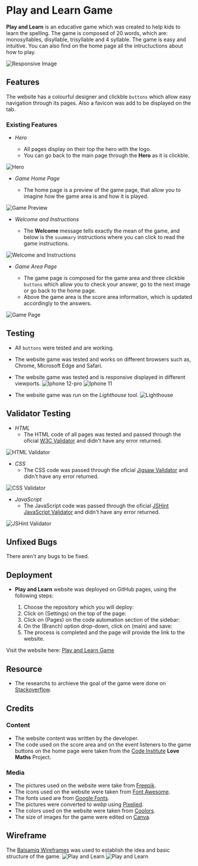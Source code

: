 # Play and Learn Game

**Play and Learn** is an educative game which was created to help kids to learn the spelling. 
The game is composed of 20 words, which are: monosyllables, disyllable, trisyllable and 4 syllable.
The game is easy and intuitive. You can also find on the home page all the intructuctions about how to play.

![Responsive Image]()

## Features

The website has a colourful designer and clickble ``buttons`` which allow easy navigation through its pages. Also a favicon was add to be displayed on the tab.

### Existing Features

- _Hero_
  
  - All pages display on their top the hero with the logo.
  - You can go back to the main page through the **Hero** as it is clickble.

![Hero]()

- _Game Home Page_
  
  - The home page is a preview of the game page, that allow you to imagine how the game area is and how it is played.
  
![Game Preview]()
  
- _Welcome and Instructions_

  - The **Welcome** message tells exactly the mean of the game, and below is the ``suummary`` instructions where you can click to read the game instructions.
  
![Welcome and Instructions]()
  
- _Game Area Page_

  - The game page is composed for the game area and three clickble ``buttons`` which allow you to check your answer, go to the next image or go back to the home page.
  - Above the game area is the score area information, which is updated accordingly to the answers.
  
![Game Page]()
  
## Testing

- All ``buttons`` were tested and are working.
- The website game was tested and works on different browsers such as, Chrome, Microsoft Edge and Safari.
- The website game was tested and is responsive displayed in different viewports.
![Iphone 12-pro]()
![Iphone 11]()

- The website game was run on the _Lighthouse_ tool.
![Lighthouse]()

## Validator Testing

- _HTML_
  - The HTML code of all pages was tested and passed through the oficial [W3C Validator](https://validator.w3.org/) and didn't have any error returned.
  
![HTML Validator]()
  
- _CSS_
  - The CSS code was passed through the oficial [Jigsaw Validator](https://jigsaw.w3.org/css-validator/) and didn't have any error returned.

![CSS Validator]()

- _JavaScript_
  - The JavaScript code was passed through the oficial [JSHint JavaScript Validator](https://jshint.com/) and didn't have any error returned.

![JSHint Validator]()
  
## Unfixed Bugs

There aren't any bugs to be fixed.

## Deployment

- **Play and Learn** website was deployed on GitHub pages, using the following steps:

   1. Choose the repository which you will deploy:
   2. Click on (Settings) on the top of the page:
   3. Click on (Pages) on the code automation section of the sidebar:
   4. On the (Branch) option drop-down, click on (main) and save:
   5. The process is completed and the page will provide the link to the website.

Visit the website here: [Play and Learn Game]()

## Resource

- The researchs to archieve the goal of the game were done on [Stackoverflow](https://stackoverflow.com/questions/2450954/how-to-randomize-shuffle-a-javascript-array).

## Credits

### Content

- The website content was written by the developer.
- The code used on the score area and on the event listeners to the game buttons on the home page were taken from the [Code Institute](https://codeinstitute.net/ie/) **Love Maths** Project.

### Media

- The pictures used on the website were take from [Freepik](https://www.freepik.com/).
- The icons used on the website were taken from [Font Awesome](https://fontawesome.com/).
- The fonts used are from [Google Fonts](https://fonts.google.com/).
- The pictures were converted to _webp_ using [Pixelied](https://pixelied.com/).
- The colors used on the website were taken from [Coolors](https://coolors.co/).
- The size of images for the game were edited on [Canva](https://www.canva.com/).

## Wireframe

The [Balsamiq Wireframes](https://balsamiq.com/) was used to establish the idea and basic structure of the game.
![Play and Learn]()
![Play and Learn]()
